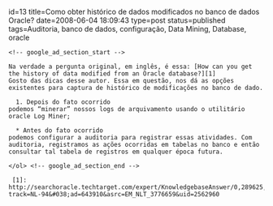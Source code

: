 id=13
title=Como obter histórico de dados modificados no banco de dados Oracle?
date=2008-06-04 18:09:43
type=post
status=published
tags=Auditoria, banco de dados, configuração, Data Mining, Database, oracle
~~~~~~
<!-- google_ad_section_start -->

Na verdade a pergunta original, em inglês, é essa: [How can you get the history of data modified from an Oracle database?][1]  
Gosto das dicas desse autor. Essa em questão, nos dá as opções existentes para captura de histórico de modificações no banco de dado. 

  1. Depois do fato ocorrido
podemos “minerar” nossos logs de arquivamento usando o utilitário oracle Log Miner;

  * Antes do fato ocorrido
podemos configurar a auditoria para registrar essas atividades. Com auditoria, registramos as ações ocorridas em tabelas no banco e então consultar tal tabela de registros em qualquer época futura.

</ol> <!-- google_ad_section_end -->

 [1]: http://searchoracle.techtarget.com/expert/KnowledgebaseAnswer/0,289625,sid41_gci1313625,00.html?track=NL-94&#038;ad=643910&asrc=EM_NLT_3776659&uid=2562960